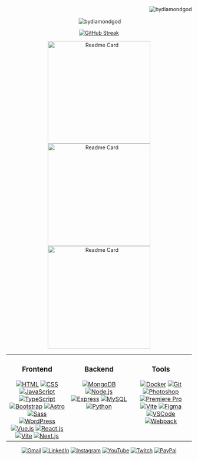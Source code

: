 <div align="right"><img src="https://komarev.com/ghpvc/?username=bydiamondgod&label=Profile%20views&color=714df7&style=plastic" alt="bydiamondgod" /></div>

<div align="center">

 <p>&nbsp;<img align="center" src="https://github-readme-stats.vercel.app/api?username=bydiamondgod&show_icons=true&theme=transparent&title_color=714df7&icon_color=714df7&text_color=ddd&border_color=30363d&locale=en&show=,prs_merged,prs_merged_percentage&hide=stars,contribs,issues" alt="bydiamondgod" /></p>

</div>

<div align="center">

 <!--
  <a href="https://eddev.com.ar/" target="_blank"><img src="https://github-readme-stats.vercel.app/api/pin/?username=bydiamondgod&show_icons=true&theme=transparent&hide_border=false&title_color=714df7&icon_color=714df7&text_color=ddd&border_color=30363d&locale=en&amp;repo=ByDiamondGod.github.io" alt="Readme Card"></a>
  
 <a href="https://kinesiologiafv.com.ar/" target="_blank"><img src="https://github-readme-stats.vercel.app/api/pin/?username=bydiamondgod&show_icons=true&theme=transparent&hide_border=false&title_color=714df7&icon_color=714df7&text_color=ddd&border_color=30363d&locale=en&amp;repo=Kinesiology_Eddev-Jobs" alt="Readme Card"></a>
  
 <a href="https://galaxyshop-eddev.netlify.app/nosotros" target="_blank"><img src="https://github-readme-stats.vercel.app/api/pin/?username=bydiamondgod&show_icons=true&theme=transparent&hide_border=false&title_color=714df7&icon_color=714df7&text_color=ddd&border_color=30363d&locale=en&amp;repo=Proyecto-Integrador-Etapa-3_Frontend-63704" alt="Readme Card"></a>
-->

 <a href="https://eddev.com.ar" target="_blank"><img src="https://streak-stats.demolab.com?user=ByDiamondGod&theme=transparent&date_format=j%20M%5B%20Y%5D&border=30363D&ring=714DF7&stroke=30363D&currStreakNum=DDDDDD&fire=FFFFFF&sideNums=FFFFFF&dates=DDDDDD&currStreakLabel=714DF7&sideLabels=714DF7&excludeDaysLabel=DDDDDD&hide_longest_streak=true" alt="GitHub Streak" /></a>

  <p align="center">
     <a href="https://eddev.com.ar/"><img width="278" src="https://github-readme-stats.vercel.app/api/pin/?username=bydiamondgod&show_icons=true&theme=transparent&hide_border=false&title_color=714df7&icon_color=714df7&text_color=ddd&border_color=30363d&locale=en&amp;repo=ByDiamondGod.github.io" alt="Readme Card"></a>
    <a href="https://kinesiologiafv.com.ar/"><img width="278" src="https://github-readme-stats.vercel.app/api/pin/?username=bydiamondgod&show_icons=true&theme=transparent&hide_border=false&title_color=714df7&icon_color=714df7&text_color=ddd&border_color=30363d&locale=en&amp;repo=Kinesiology_Eddev-Jobs" alt="Readme Card"></a>
   <a href="https://galaxyshop-eddev.netlify.app/nosotros"><img width="278" src="https://github-readme-stats.vercel.app/api/pin/?username=bydiamondgod&show_icons=true&theme=transparent&hide_border=false&title_color=714df7&icon_color=714df7&text_color=ddd&border_color=30363d&locale=en&amp;repo=Proyecto-Integrador-Etapa-3_Frontend-63704" alt="Readme Card"></a>
  </p>

 <!-- Future's projects -->
 <!-- <a href="https://github.com/ByDiamondGod/"><img src="https://github-readme-stats.vercel.app/api/pin/?username=bydiamondgod&show_icons=true&theme=transparent&hide_border=false&title_color=714df7&icon_color=714df7&text_color=ddd&border_color=30363d&locale=en&amp;repo=" alt="Readme Card"></a> -->

</div>

<table>
  <tr align="center">
  <td valign="top" width="33%">
    
  ### Frontend
  
  <div>
    <a href="https://developer.mozilla.org/en-US/docs/Web/HTML" target="_blank"><img src="https://skillicons.dev/icons?i=html" alt="HTML"/></a>
    <a href="https://www.w3schools.com/css/" target="_blank"><img src="https://skillicons.dev/icons?i=css" alt="CSS"/></a>
    <a href="https://developer.mozilla.org/en-US/docs/Web/JavaScript" target="_blank"><img src="https://skillicons.dev/icons?i=js" alt="JavaScript"/></a>
    <a href="https://www.typescriptlang.org/" target="_blank"><img src="https://skillicons.dev/icons?i=ts" alt="TypeScript"/></a>
    <a href="https://getbootstrap.com/" target="_blank"><img src="https://skillicons.dev/icons?i=bootstrap" alt="Bootstrap"/></a>
    <a href="https://astro.build/" target="_blank"><img src="https://skillicons.dev/icons?i=astro" alt="Astro"/></a>
    <a href="https://sass-lang.com/" target="_blank"><img src="https://skillicons.dev/icons?i=sass" alt="Sass"/></a>
    <a href="https://wordpress.org/" target="_blank"><img src="https://skillicons.dev/icons?i=wordpress" alt="WordPress"/></a>
    <a href="https://vuejs.org/" target="_blank"><img src="https://skillicons.dev/icons?i=vuejs" alt="Vue.js"/></a>
    <a href="https://reactjs.org/" target="_blank"><img src="https://skillicons.dev/icons?i=react" alt="React.js"/></a>
    <a href="https://www.electronjs.org/" target="_blank"><img src="https://skillicons.dev/icons?i=electron" alt="Vite"/></a>
    <a href="https://nextjs.org/" target="_blank"><img src="https://skillicons.dev/icons?i=nextjs" alt="Next.js"/></a>
  </div>
  </td>

  <td valign="top" width="33%">
    
  ### Backend
  
  <div>
    <a href="https://www.mongodb.com/" target="_blank"><img src="https://skillicons.dev/icons?i=mongodb" alt="MongoDB"/></a>
    <a href="https://nodejs.org/" target="_blank"><img src="https://skillicons.dev/icons?i=nodejs" alt="Node.js"/></a>
    <a href="https://expressjs.com/" target="_blank"><img src="https://skillicons.dev/icons?i=express" alt="Express"/></a>
    <a href="https://www.mysql.com/" target="_blank"><img src="https://skillicons.dev/icons?i=mysql" alt="MySQL"/></a>
    <a href="https://www.python.org/" target="_blank"><img src="https://skillicons.dev/icons?i=python" alt="Python"/></a>
  </div>
  </td>

  <td valign="top" width="33%">

  ### Tools
    
  <div>
    <a href="https://www.docker.com/" target="_blank"><img src="https://skillicons.dev/icons?i=docker" alt="Docker"/></a>
    <a href="https://git-scm.com/" target="_blank"><img src="https://skillicons.dev/icons?i=git" alt="Git"/></a>
    <a href="https://www.adobe.com/products/photoshop.html" target="_blank"><img src="https://skillicons.dev/icons?i=ps" alt="Photoshop"/></a>
    <a href="https://www.adobe.com/products/premiere.html" target="_blank"><img src="https://skillicons.dev/icons?i=pr" alt="Premiere Pro"/></a>
    <a href="https://vitejs.dev/" target="_blank"><img src="https://skillicons.dev/icons?i=vite" alt="Vite"/></a>
    <a href="https://www.figma.com/" target="_blank"><img src="https://skillicons.dev/icons?i=figma" alt="Figma"/></a>
    <a href="https://code.visualstudio.com/" target="_blank"><img src="https://skillicons.dev/icons?i=vscode" alt="VSCode"/></a>
    <a href="https://webpack.js.org/" target="_blank"><img src="https://skillicons.dev/icons?i=webpack" alt="Webpack"/></a>
  </div>
  </td>
  </tr>
</table>

<p align="center">
  <a href="mailto:eddevcorp@gmail.com" target="_blank"><img src="https://img.shields.io/badge/Gmail-000?style=for-the-badge&logo=gmail&logoColor=714DF7" alt="Gmail"></a>
  <a href="https://linkedin.com/in/eduardo-danderfer" target="_blank"><img src="https://img.shields.io/badge/LinkedIn-000?logo=linkedin&logoColor=714DF7&style=for-the-badge" alt="LinkedIn"></a>
  <a href="https://instagram.com/eduardodanderfer" target="_blank"><img src="https://img.shields.io/badge/Instagram-000?logo=instagram&logoColor=714DF7&style=for-the-badge" alt="Instagram"></a>
  <a href="https://www.youtube.com/@ByDiamondGod" target="_blank"><img src="https://img.shields.io/badge/YouTube-000?logo=youtube&logoColor=714DF7&style=for-the-badge" alt="YouTube"></a>
  <a href="https://www.twitch.tv/bydiamondgod/" target="_blank"><img src="https://img.shields.io/badge/Twitch-000?logo=twitch&logoColor=714DF7&style=for-the-badge" alt="Twitch"></a>
  <a href="https://www.paypal.com/paypalme/ByDiamondGod" target="_blank"><img src="https://img.shields.io/badge/Paypal-000?logo=paypal&logoColor=714DF7&style=for-the-badge" alt="PayPal"></a>
</p>

</body>
</html>
